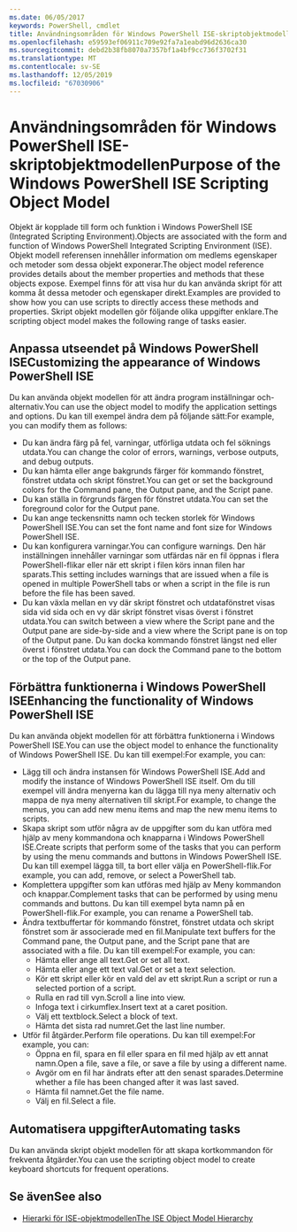 ```yaml
---
ms.date: 06/05/2017
keywords: PowerShell, cmdlet
title: Användningsområden för Windows PowerShell ISE-skriptobjektmodellen
ms.openlocfilehash: e59593ef06911c709e92fa7a1eabd96d2636ca30
ms.sourcegitcommit: debd2b38fb8070a7357bf1a4bf9cc736f3702f31
ms.translationtype: MT
ms.contentlocale: sv-SE
ms.lasthandoff: 12/05/2019
ms.locfileid: "67030906"
---
```

# <a name="purpose-of-the-windows-powershell-ise-scripting-object-model"></a><span data-ttu-id="07dfe-103">Användningsområden för Windows PowerShell ISE-skriptobjektmodellen</span><span class="sxs-lookup"><span data-stu-id="07dfe-103">Purpose of the Windows PowerShell ISE Scripting Object Model</span></span>

<span data-ttu-id="07dfe-104">Objekt är kopplade till form och funktion i Windows PowerShell ISE (Integrated Scripting Environment).</span><span class="sxs-lookup"><span data-stu-id="07dfe-104">Objects are associated with the form and function of Windows PowerShell Integrated Scripting Environment (ISE).</span></span> <span data-ttu-id="07dfe-105">Objekt modell referensen innehåller information om medlems egenskaper och metoder som dessa objekt exponerar.</span><span class="sxs-lookup"><span data-stu-id="07dfe-105">The object model reference provides details about the member properties and methods that these objects expose.</span></span> <span data-ttu-id="07dfe-106">Exempel finns för att visa hur du kan använda skript för att komma åt dessa metoder och egenskaper direkt.</span><span class="sxs-lookup"><span data-stu-id="07dfe-106">Examples are provided to show how you can use scripts to directly access these methods and properties.</span></span> <span data-ttu-id="07dfe-107">Skript objekt modellen gör följande olika uppgifter enklare.</span><span class="sxs-lookup"><span data-stu-id="07dfe-107">The scripting object model makes the following range of tasks easier.</span></span>

## <a name="customizing-the-appearance-of-windows-powershell-ise"></a><span data-ttu-id="07dfe-108">Anpassa utseendet på Windows PowerShell ISE</span><span class="sxs-lookup"><span data-stu-id="07dfe-108">Customizing the appearance of Windows PowerShell ISE</span></span>

<span data-ttu-id="07dfe-109">Du kan använda objekt modellen för att ändra program inställningar och-alternativ.</span><span class="sxs-lookup"><span data-stu-id="07dfe-109">You can use the object model to modify the application settings and options.</span></span> <span data-ttu-id="07dfe-110">Du kan till exempel ändra dem på följande sätt:</span><span class="sxs-lookup"><span data-stu-id="07dfe-110">For example, you can modify them as follows:</span></span>

- <span data-ttu-id="07dfe-111">Du kan ändra färg på fel, varningar, utförliga utdata och fel söknings utdata.</span><span class="sxs-lookup"><span data-stu-id="07dfe-111">You can change the color of errors, warnings, verbose outputs, and debug outputs.</span></span>
- <span data-ttu-id="07dfe-112">Du kan hämta eller ange bakgrunds färger för kommando fönstret, fönstret utdata och skript fönstret.</span><span class="sxs-lookup"><span data-stu-id="07dfe-112">You can get or set the background colors for the Command pane, the Output pane, and the Script pane.</span></span>
- <span data-ttu-id="07dfe-113">Du kan ställa in förgrunds färgen för fönstret utdata.</span><span class="sxs-lookup"><span data-stu-id="07dfe-113">You can set the foreground color for the Output pane.</span></span>
- <span data-ttu-id="07dfe-114">Du kan ange teckensnitts namn och tecken storlek för Windows PowerShell ISE.</span><span class="sxs-lookup"><span data-stu-id="07dfe-114">You can set the font name and font size for Windows PowerShell ISE.</span></span>
- <span data-ttu-id="07dfe-115">Du kan konfigurera varningar.</span><span class="sxs-lookup"><span data-stu-id="07dfe-115">You can configure warnings.</span></span> <span data-ttu-id="07dfe-116">Den här inställningen innehåller varningar som utfärdas när en fil öppnas i flera PowerShell-flikar eller när ett skript i filen körs innan filen har sparats.</span><span class="sxs-lookup"><span data-stu-id="07dfe-116">This setting includes warnings that are issued when a file is opened in multiple PowerShell tabs or when a script in the file is run before the file has been saved.</span></span>
- <span data-ttu-id="07dfe-117">Du kan växla mellan en vy där skript fönstret och utdatafönstret visas sida vid sida och en vy där skript fönstret visas överst i fönstret utdata.</span><span class="sxs-lookup"><span data-stu-id="07dfe-117">You can switch between a view where the Script pane and the Output pane are side-by-side and a view where the Script pane is on top of the Output pane.</span></span> <span data-ttu-id="07dfe-118">Du kan docka kommando fönstret längst ned eller överst i fönstret utdata.</span><span class="sxs-lookup"><span data-stu-id="07dfe-118">You can dock the Command pane to the bottom or the top of the Output pane.</span></span>

## <a name="enhancing-the-functionality-of-windows-powershell-ise"></a><span data-ttu-id="07dfe-119">Förbättra funktionerna i Windows PowerShell ISE</span><span class="sxs-lookup"><span data-stu-id="07dfe-119">Enhancing the functionality of Windows PowerShell ISE</span></span>

<span data-ttu-id="07dfe-120">Du kan använda objekt modellen för att förbättra funktionerna i Windows PowerShell ISE.</span><span class="sxs-lookup"><span data-stu-id="07dfe-120">You can use the object model to enhance the functionality of Windows PowerShell ISE.</span></span> <span data-ttu-id="07dfe-121">Du kan till exempel:</span><span class="sxs-lookup"><span data-stu-id="07dfe-121">For example, you can:</span></span>

- <span data-ttu-id="07dfe-122">Lägg till och ändra instansen för Windows PowerShell ISE.</span><span class="sxs-lookup"><span data-stu-id="07dfe-122">Add and modify the instance of Windows PowerShell ISE itself.</span></span> <span data-ttu-id="07dfe-123">Om du till exempel vill ändra menyerna kan du lägga till nya meny alternativ och mappa de nya meny alternativen till skript.</span><span class="sxs-lookup"><span data-stu-id="07dfe-123">For example, to change the menus, you can add new menu items and map the new menu items to scripts.</span></span>
- <span data-ttu-id="07dfe-124">Skapa skript som utför några av de uppgifter som du kan utföra med hjälp av meny kommandona och knapparna i Windows PowerShell ISE.</span><span class="sxs-lookup"><span data-stu-id="07dfe-124">Create scripts that perform some of the tasks that you can perform by using the menu commands and buttons in Windows PowerShell ISE.</span></span> <span data-ttu-id="07dfe-125">Du kan till exempel lägga till, ta bort eller välja en PowerShell-flik.</span><span class="sxs-lookup"><span data-stu-id="07dfe-125">For example, you can add, remove, or select a PowerShell tab.</span></span>
- <span data-ttu-id="07dfe-126">Komplettera uppgifter som kan utföras med hjälp av Meny kommandon och knappar.</span><span class="sxs-lookup"><span data-stu-id="07dfe-126">Complement tasks that can be performed by using menu commands and buttons.</span></span> <span data-ttu-id="07dfe-127">Du kan till exempel byta namn på en PowerShell-flik.</span><span class="sxs-lookup"><span data-stu-id="07dfe-127">For example, you can rename a PowerShell tab.</span></span>
- <span data-ttu-id="07dfe-128">Ändra textbuffertar för kommando fönstret, fönstret utdata och skript fönstret som är associerade med en fil.</span><span class="sxs-lookup"><span data-stu-id="07dfe-128">Manipulate text buffers for the Command pane, the Output pane, and the Script pane that are associated with a file.</span></span> <span data-ttu-id="07dfe-129">Du kan till exempel:</span><span class="sxs-lookup"><span data-stu-id="07dfe-129">For example, you can:</span></span>
  - <span data-ttu-id="07dfe-130">Hämta eller ange all text.</span><span class="sxs-lookup"><span data-stu-id="07dfe-130">Get or set all text.</span></span>
  - <span data-ttu-id="07dfe-131">Hämta eller ange ett text val.</span><span class="sxs-lookup"><span data-stu-id="07dfe-131">Get or set a text selection.</span></span>
  - <span data-ttu-id="07dfe-132">Kör ett skript eller kör en vald del av ett skript.</span><span class="sxs-lookup"><span data-stu-id="07dfe-132">Run a script or run a selected portion of a script.</span></span>
  - <span data-ttu-id="07dfe-133">Rulla en rad till vyn.</span><span class="sxs-lookup"><span data-stu-id="07dfe-133">Scroll a line into view.</span></span>
  - <span data-ttu-id="07dfe-134">Infoga text i cirkumflex.</span><span class="sxs-lookup"><span data-stu-id="07dfe-134">Insert text at a caret position.</span></span>
  - <span data-ttu-id="07dfe-135">Välj ett textblock.</span><span class="sxs-lookup"><span data-stu-id="07dfe-135">Select a block of text.</span></span>
  - <span data-ttu-id="07dfe-136">Hämta det sista rad numret.</span><span class="sxs-lookup"><span data-stu-id="07dfe-136">Get the last line number.</span></span>
- <span data-ttu-id="07dfe-137">Utför fil åtgärder.</span><span class="sxs-lookup"><span data-stu-id="07dfe-137">Perform file operations.</span></span> <span data-ttu-id="07dfe-138">Du kan till exempel:</span><span class="sxs-lookup"><span data-stu-id="07dfe-138">For example, you can:</span></span>
  - <span data-ttu-id="07dfe-139">Öppna en fil, spara en fil eller spara en fil med hjälp av ett annat namn.</span><span class="sxs-lookup"><span data-stu-id="07dfe-139">Open a file, save a file, or save a file by using a different name.</span></span>
  - <span data-ttu-id="07dfe-140">Avgör om en fil har ändrats efter att den senast sparades.</span><span class="sxs-lookup"><span data-stu-id="07dfe-140">Determine whether a file has been changed after it was last saved.</span></span>
  - <span data-ttu-id="07dfe-141">Hämta fil namnet.</span><span class="sxs-lookup"><span data-stu-id="07dfe-141">Get the file name.</span></span>
  - <span data-ttu-id="07dfe-142">Välj en fil.</span><span class="sxs-lookup"><span data-stu-id="07dfe-142">Select a file.</span></span>

## <a name="automating-tasks"></a><span data-ttu-id="07dfe-143">Automatisera uppgifter</span><span class="sxs-lookup"><span data-stu-id="07dfe-143">Automating tasks</span></span>

<span data-ttu-id="07dfe-144">Du kan använda skript objekt modellen för att skapa kortkommandon för frekventa åtgärder.</span><span class="sxs-lookup"><span data-stu-id="07dfe-144">You can use the scripting object model to create keyboard shortcuts for frequent operations.</span></span>

## <a name="see-also"></a><span data-ttu-id="07dfe-145">Se även</span><span class="sxs-lookup"><span data-stu-id="07dfe-145">See also</span></span>

- [<span data-ttu-id="07dfe-146">Hierarki för ISE-objektmodellen</span><span class="sxs-lookup"><span data-stu-id="07dfe-146">The ISE Object Model Hierarchy</span></span>](The-ISE-Object-Model-Hierarchy.md)
